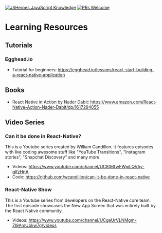 [![JSHeroes JavaScript Knowledge](https://img.shields.io/badge/JSHeroes-React--Native--Community-blue.svg)](https://github.com/jsheroes/react-native-community/)
[![PRs Welcome](https://img.shields.io/badge/PRs-welcome-brightgreen.svg)](http://makeapullrequest.com)

# Learning Resources

## Tutorials

### Egghead.io
- Tutorial for beginners: https://egghead.io/lessons/react-start-building-a-react-native-application

## Books

- React Native in Action by Nader Dabit: https://www.amazon.com/React-Native-Action-Nader-Dabit/dp/1617294055

## Video Series

### Can it be done in React-Native?

This is a Youtube series created by William Candillon. It features episodes with live coding awesome stuff like "YouTube Transitions", "Instagram stories", "Snapchat Discovery" and many more.
- Videos: https://www.youtube.com/channel/UC806fwFWpiLQV5y-qifzHnA
- Code: https://github.com/wcandillon/can-it-be-done-in-react-native

### React-Native Show

This is a Youtube series from developers on the React-Native core team. The first episode showcases the New App Screen that was entirely built by the React Native community.
- Videos: https://www.youtube.com/channel/UCgeUrVLNMgm-Zl9AmUbkw7g/videos
